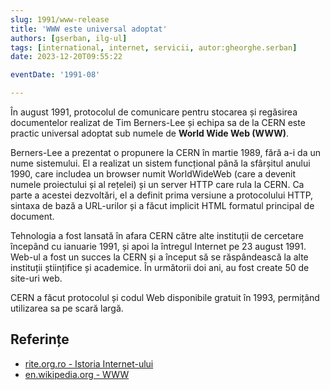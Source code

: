 ```yaml
---
slug: 1991/www-release
title: 'WWW este universal adoptat'
authors: [gserban, ilg-ul]
tags: [international, internet, servicii, autor:gheorghe.serban]
date: 2023-12-20T09:55:22

eventDate: '1991-08'

---
```


În august 1991, protocolul de comunicare pentru stocarea și regăsirea
documentelor realizat de Tim Berners-Lee și echipa sa de la CERN este
practic universal adoptat sub numele de **World Wide Web (WWW)**.

<!-- truncate -->

Berners-Lee a prezentat o propunere la CERN în martie 1989, fără a-i da
un nume sistemului.
El a realizat un sistem funcțional până la sfârșitul anului 1990,
care includea un browser numit WorldWideWeb (care a devenit numele
proiectului și al rețelei) și un server HTTP care rula la CERN.
Ca parte a acestei dezvoltări, el a definit prima versiune a
protocolului HTTP, sintaxa de bază a URL-urilor și a făcut
implicit HTML formatul principal de document.

Tehnologia a fost lansată în afara CERN către alte instituții
de cercetare începând cu ianuarie 1991, și apoi la întregul
Internet pe 23 august 1991. Web-ul a fost un succes la CERN
și a început să se răspândească la alte instituții științifice
și academice. În următorii doi ani, au fost create 50 de site-uri web.

CERN a făcut protocolul și codul Web disponibile gratuit în 1993,
permițând utilizarea sa pe scară largă.

## Referințe

- [rite.org.ro - Istoria Internet-ului](https://rite.org.ro/istoria-internetului/)
- [en.wikipedia.org - WWW](https://en.wikipedia.org/wiki/World_Wide_Web)
